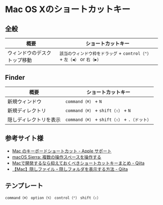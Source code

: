 # Mac OS Xのショートカットキー

## 全般

|概要|ショートカットキー|
|-|-|
|ウィンドウのデスクトップ移動|`該当のウィンドウ枠をドラッグ` + `control（⌃）` + `左（◀）` or `右（▶）`|

## Finder

|概要|ショートカットキー|
|-|-|
|新規ウィンドウ|`command（⌘）` + `N`|
|新規ディレクトリ|`command（⌘）` + `shift（⇧）` + `N`|
|隠しディレクトリを表示|`command（⌘）` + `shift（⇧）` + `.（ドット）`|

## 参考サイト様

* [Mac のキーボードショートカット \- Apple サポート](https://support.apple.com/ja-jp/HT201236)
* [macOS Sierra: 複数の操作スペースを操作する](https://support.apple.com/kb/PH25574?locale=ja_JP&viewlocale=ja_JP)
* [Macで開発するなら抑えておくべきショートカットキーまとめ \- Qiita](https://qiita.com/ryuichi1208/items/95b835b63c31d39c7629)
* [【Mac】隠しファイル・隠しフォルダを表示する方法 \- Qiita](https://qiita.com/TsukasaHasegawa/items/fa8e783a556dc1a08f51)

## テンプレート

`command（⌘）`
`option（⌥）`
`control（⌃）`
`shift（⇧）`
